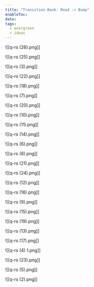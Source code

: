 ```yaml
---
title: "Transition Bank: Road -> Bump"
enableToc: 
date: 
tags:
  - evergreen
  - ideas
---
```

![[q-rs (26).png]]

![[q-rs (25).png]]

![[q-rs (3).png]]

![[q-rs (22).png]]

![[q-rs (18).png]]

![[q-rs (7).png]]

![[q-rs (20).png]]

![[q-rs (10).png]]

![[q-rs (11).png]]

![[q-rs (14).png]]

![[q-rs (6).png]]

![[q-rs (8).png]]

![[q-rs (21).png]]

![[q-rs (24).png]]

![[q-rs (12).png]]

![[q-rs (16).png]]

![[q-rs (9).png]]

![[q-rs (15).png]]

![[q-rs (19).png]]

![[q-rs (13).png]]

![[q-rs (17).png]]

![[q-rs (4) 1.png]]

![[q-rs (23).png]]

![[q-rs (5).png]]

![[q-rs (2).png]]